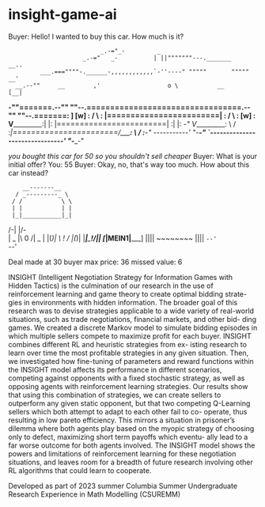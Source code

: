 # insight-game-ai


Buyer: Hello! I wanted to buy this car. How much is it?

                              _.-="_-         _
                         _.-="   _-          | ||"""""""---._______     __..
             ___.===""""-.______-,,,,,,,,,,,,`-''----" """""       """""  __'
      __.--""     __        ,'                   o \           __        [__|
 __-""=======.--""  ""--.=================================.--""  ""--.=======:
]       [w] : /        \ : |========================|    : /        \ :  [w] :
V___________:|          |: |========================|    :|          |:   _-"
 V__________: \        / :_|=======================/_____: \        / :__-"
 -----------'  "-____-"  `-------------------------------'  "-____-"

*you bought this car for 50 so you shouldn't sell cheaper*
Buyer: What is your initial offer?
You: 55
Buyer: Okay, no, that's way too much. How about this car instead?


        __-------__
      / _---------_ \
     / /           \ \
     | |           | |
     |_|___________|_|
 /-\|                 |/-\
| _ |\       0       /| _ |
|(_)| \      !      / |(_)|
|___|__\_____!_____/__|___|
[_________|MEIN1|_________]
 ||||    ~~~~~~~~     ||||
 `--'                 `--'

Deal made at 30
buyer max price: 36
missed value: 6


INSIGHT (Intelligent Negotiation Strategy for Information Games
with Hidden Tactics) is the culmination of our research in the use of
reinforcement learning and game theory to create optimal bidding strate-
gies in environments with hidden information. The broader goal of this
research was to devise strategies applicable to a wide variety of real-world
situations, such as trade negotiations, financial markets, and other bid-
ding games. We created a discrete Markov model to simulate bidding
episodes in which multiple sellers compete to maximize profit for each
buyer. INSIGHT combines different RL and heuristic strategies from ex-
isting research to learn over time the most profitable strategies in any
given situation. Then, we investigated how fine-tuning of parameters and
reward functions within the INSIGHT model affects its performance in
different scenarios, competing against opponents with a fixed stochastic
strategy, as well as opposing agents with reinforcement learning strategies.
Our results show that using this combination of strategies, we can create
sellers to outperform any given static opponent, but that two competing
Q-Learning sellers which both attempt to adapt to each other fail to co-
operate, thus resulting in low pareto efficiency. This mirrors a situation in
prisoner’s dilemma where both agents play based on the myopic strategy
of choosing only to defect, maximizing short term payoffs which eventu-
ally lead to a far worse outcome for both agents involved. The INSIGHT
model shows the powers and limitations of reinforcement learning for these
negotiation situations, and leaves room for a breadth of future research
involving other RL algorithms that could learn to cooperate.


Developed as part of 2023 summer Columbia Summer Undergraduate Research Experience in Math Modelling (CSUREMM)